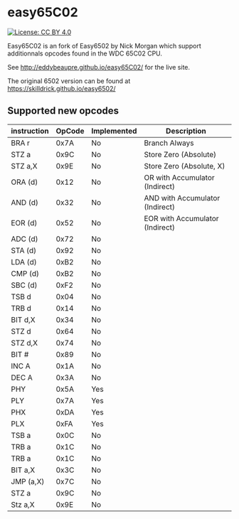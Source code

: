 # easy65C02
[![License: CC BY 4.0](https://img.shields.io/badge/License-CC%20BY%204.0-lightgrey.svg)](https://creativecommons.org/licenses/by/4.0/)

Easy65C02 is an fork of Easy6502 by Nick Morgan which support additionnals opcodes found in the WDC 65C02 CPU.

See http://eddybeaupre.github.io/easy65C02/ for the live site.

The original 6502 version can be found at https://skilldrick.github.io/easy6502/

## Supported new opcodes

|instruction|OpCode|Implemented|Description|
|-----------|------|-----------|-----------|
|BRA r|0x7A|No|Branch Always|
|STZ a|0x9C|No|Store Zero (Absolute)|
|STZ a,X|0x9E|No|Store Zero (Absolute, X)|
|ORA (d)|0x12|No|OR with Accumulator (Indirect)|
|AND (d)|0x32|No|AND with Accumulator (Indirect)|
|EOR (d)|0x52|No|EOR with Accumulator (Indirect)|
|ADC (d)|0x72|No|
|STA (d)|0x92|No|
|LDA (d)|0xB2|No|
|CMP (d)|0xB2|No|
|SBC (d)|0xF2|No|
|TSB d|0x04|No|
|TRB d|0x14|No|
|BIT d,X|0x34|No|
|STZ d|0x64|No|
|STZ d,X|0x74|No|
|BIT #|0x89|No|
|INC A|0x1A|No|
|DEC A|0x3A|No|
|PHY|0x5A|Yes|
|PLY|0x7A|Yes|
|PHX|0xDA|Yes|
|PLX|0xFA|Yes|
|TSB a|0x0C|No|
|TRB a|0x1C|No|
|TRB a|0x1C|No|
|BIT a,X|0x3C|No|
|JMP (a,X)|0x7C|No|
|STZ a|0x9C|No|
|Stz a,X|0x9E|No|
